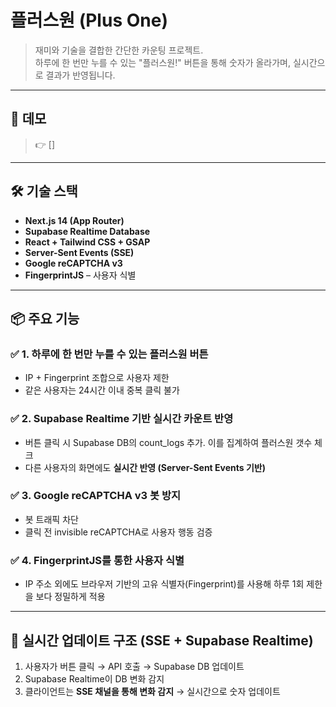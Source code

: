 # 플러스원 (Plus One)

> 재미와 기술을 결합한 간단한 카운팅 프로젝트.  
> 하루에 한 번만 누를 수 있는 "플러스원!" 버튼을 통해 숫자가 올라가며, 실시간으로 결과가 반영됩니다.

---

## 🚀 데모

> 👉 []

---

## 🛠️ 기술 스택

- **Next.js 14 (App Router)**
- **Supabase Realtime Database**
- **React + Tailwind CSS + GSAP**
- **Server-Sent Events (SSE)**
- **Google reCAPTCHA v3**
- **FingerprintJS** – 사용자 식별

---

## 📦 주요 기능

### ✅ 1. **하루에 한 번만 누를 수 있는 플러스원 버튼**

- IP + Fingerprint 조합으로 사용자 제한
- 같은 사용자는 24시간 이내 중복 클릭 불가

### ✅ 2. **Supabase Realtime 기반 실시간 카운트 반영**

- 버튼 클릭 시 Supabase DB의 count_logs 추가. 이를 집계하여 플러스원 갯수 체크
- 다른 사용자의 화면에도 **실시간 반영 (Server-Sent Events 기반)**

### ✅ 3. **Google reCAPTCHA v3 봇 방지**

- 봇 트래픽 차단
- 클릭 전 invisible reCAPTCHA로 사용자 행동 검증

### ✅ 4. **FingerprintJS를 통한 사용자 식별**

- IP 주소 외에도 브라우저 기반의 고유 식별자(Fingerprint)를 사용해
  하루 1회 제한을 보다 정밀하게 적용

---

## 📡 실시간 업데이트 구조 (SSE + Supabase Realtime)

1. 사용자가 버튼 클릭 → API 호출 → Supabase DB 업데이트
2. Supabase Realtime이 DB 변화 감지
3. 클라이언트는 **SSE 채널을 통해 변화 감지** → 실시간으로 숫자 업데이트
